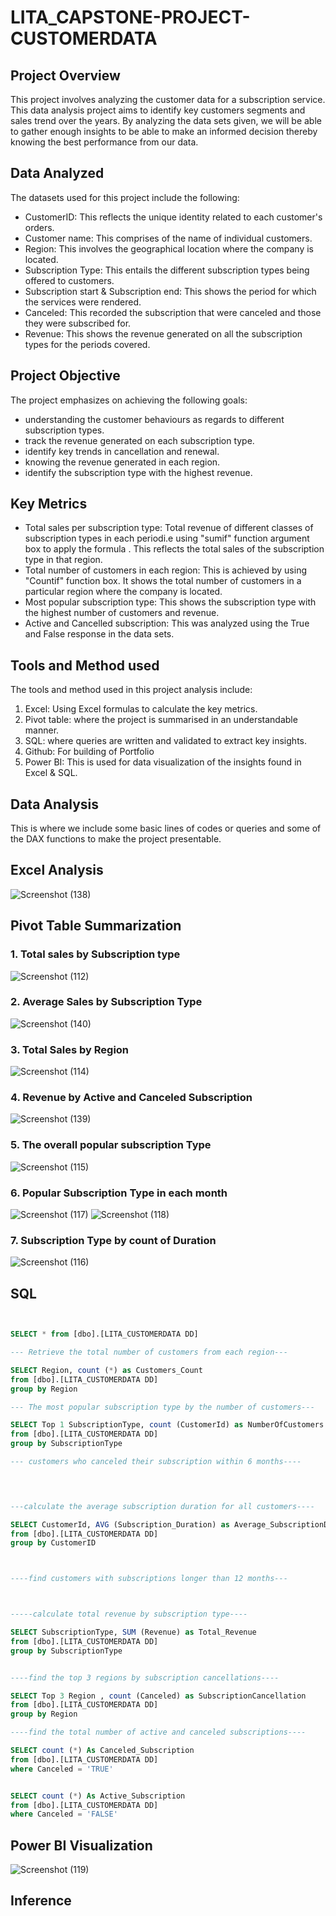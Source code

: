 # LITA_CAPSTONE-PROJECT-CUSTOMERDATA

## Project Overview

This project involves analyzing the customer data for a subscription service. This data analysis project aims to identify key customers segments and sales trend over the years. By analyzing the data sets given, we will be able to gather enough insights to be able to make an informed decision thereby knowing the best performance from our data.

## Data Analyzed

The datasets used for this project include the following:
- CustomerID: This reflects the unique identity related to each customer's orders.
- Customer name: This comprises of the name of individual customers.
- Region: This involves the geographical location where the company is located.
- Subscription Type: This entails the different subscription types being offered to customers.
- Subscription start & Subscription end: This shows the period for which the services were rendered.
- Canceled: This recorded the subscription that were canceled and those they were subscribed for.
- Revenue: This shows the revenue generated on all the subscription types for the periods covered.

## Project Objective

The project emphasizes on achieving the following goals:
- understanding the customer behaviours as regards to different subscription types.
- track the revenue generated on each subscription type.
- identify key trends in cancellation and renewal.
- knowing the revenue generated in each region.
- identify the subscription type with the highest revenue.


## Key Metrics

- Total sales per subscription type: Total revenue of different classes of subscription types in each periodi.e using "sumif" function argument box to apply the formula . This reflects the total sales of the subscription type in that region.
- Total number of customers in each region: This is achieved by using "Countif" function box. It shows the total number of customers in a particular region where the company is located.
- Most popular subscription type: This shows the subscription type with the highest number of customers and revenue.
- Active and Cancelled subscription: This was analyzed using the True and False response in the data sets.


## Tools and Method used

The tools and method used in this project analysis include:
1. Excel: Using Excel formulas to calculate the key metrics.
2. Pivot table: where the project is summarised in an understandable manner.
3. SQL: where queries are written and validated to extract key insights.
4. Github: For building of Portfolio
5. Power BI: This is used for data visualization of the insights found in Excel & SQL.

## Data Analysis 

This is where we include some basic lines of codes or queries and some of the DAX functions to make the project presentable.

## Excel Analysis

![Screenshot (138)](https://github.com/user-attachments/assets/c3506b4a-6251-47c2-8022-97a93c103313)

## Pivot Table Summarization

### 1. Total sales by Subscription type

![Screenshot (112)](https://github.com/user-attachments/assets/e296abca-02cd-4bce-b6ff-fc2e53ccbdb4)

### 2. Average Sales by Subscription Type

![Screenshot (140)](https://github.com/user-attachments/assets/341245a0-994d-4415-ab0c-0cacec4520a7)

### 3. Total Sales by Region

![Screenshot (114)](https://github.com/user-attachments/assets/e418c69f-ad44-46c4-a492-8077b375e6e3)

### 4. Revenue by Active and Canceled Subscription

![Screenshot (139)](https://github.com/user-attachments/assets/d2618ef5-1c78-409e-b6f0-ae7feee0474a)

### 5. The overall popular subscription Type

![Screenshot (115)](https://github.com/user-attachments/assets/1dc765bb-399b-4f25-b446-c7d2684e5350)

### 6. Popular Subscription Type in each month

![Screenshot (117)](https://github.com/user-attachments/assets/982901b9-34bd-4fc4-97b6-3b2192ed1bd9)
![Screenshot (118)](https://github.com/user-attachments/assets/052554b0-43e1-4c08-bf1f-f1810e15004c)

### 7. Subscription Type by count of Duration

![Screenshot (116)](https://github.com/user-attachments/assets/789cbe7f-dd72-48a9-b3b7-40d2026d405d)


## SQL
```SQL


SELECT * from [dbo].[LITA_CUSTOMERDATA DD]

--- Retrieve the total number of customers from each region---

SELECT Region, count (*) as Customers_Count
from [dbo].[LITA_CUSTOMERDATA DD]
group by Region

--- The most popular subscription type by the number of customers---

SELECT Top 1 SubscriptionType, count (CustomerId) as NumberOfCustomers
from [dbo].[LITA_CUSTOMERDATA DD]
group by SubscriptionType

--- customers who canceled their subscription within 6 months----

 


---calculate the average subscription duration for all customers----

SELECT CustomerId, AVG (Subscription_Duration) as Average_SubscriptionDuration
from [dbo].[LITA_CUSTOMERDATA DD]
group by CustomerID



----find customers with subscriptions longer than 12 months---



-----calculate total revenue by subscription type----

SELECT SubscriptionType, SUM (Revenue) as Total_Revenue
from [dbo].[LITA_CUSTOMERDATA DD]
group by SubscriptionType


----find the top 3 regions by subscription cancellations----

SELECT Top 3 Region , count (Canceled) as SubscriptionCancellation
from [dbo].[LITA_CUSTOMERDATA DD]
group by Region

----find the total number of active and canceled subscriptions----

SELECT count (*) As Canceled_Subscription
from [dbo].[LITA_CUSTOMERDATA DD]
where Canceled = 'TRUE'


SELECT count (*) As Active_Subscription
from [dbo].[LITA_CUSTOMERDATA DD]
where Canceled = 'FALSE'
```


## Power BI Visualization

![Screenshot (119)](https://github.com/user-attachments/assets/22bb083e-5e4f-4e39-823a-2f9384437415)

## Inference

